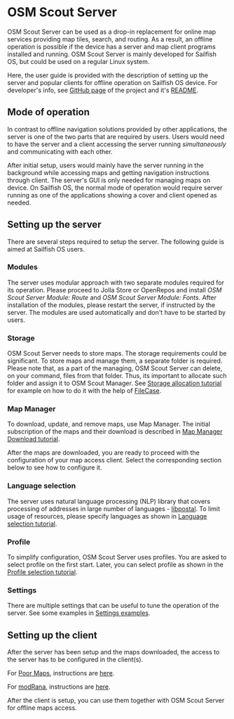 # OSM Scout Server

OSM Scout Server can be used as a drop-in replacement for online map
services providing map tiles, search, and routing. As a result, an
offline operation is possible if the device has a server and map
client programs installed and running. OSM Scout Server is mainly
developed for Sailfish OS, but could be used on a regular Linux
system.

Here, the user guide is provided with the description of setting up
the server and popular clients for offline operation on Sailfish OS
device. For developer's info, see
[GitHub page](https://github.com/rinigus/osmscout-server) of the
project and it's
[README](https://github.com/rinigus/osmscout-server/blob/master/README.md).


## Mode of operation

In contrast to offline navigation solutions provided by other
applications, the server is one of the two parts that are required by
users. Users would need to have the server and a client accessing the
server running _simultaneously_ and communicating with each
other. 

After initial setup, users would mainly have the server running in the
background while accessing maps and getting navigation instructions
through client. The server's GUI is only needed for managing maps on
device. On Sailfish OS, the normal mode of operation would require
server running as one of the applications showing a cover and client
opened as needed.


## Setting up the server

There are several steps required to setup the server. The following
guide is aimed at Sailfish OS users.

### Modules

The server uses modular approach with two separate modules required
for its operation. Please proceed to Jolla Store or OpenRepos and
install _OSM Scout Server Module: Route_ and _OSM Scout Server Module:
Fonts_. After installation of the modules, please restart the server,
if instructed by the server. The modules are used automatically and
don't have to be started by users.

### Storage

OSM Scout Server needs to store maps. The storage requirements could
be significant. To store maps and manage them, a separate folder is
required. Please note that, as a part of the managing, OSM Scout
Server can delete, on your command, files from that folder. Thus, its
important to allocate such folder and assign it to OSM Scout
Manager. See [Storage allocation tutorial](storage.html) for example
on how to do it with the help of
[FileCase](https://openrepos.net/content/cepiperez/filecase-0).

### Map Manager

To download, update, and remove maps, use Map Manager. The initial
subscription of the maps and their download is described in
[Map Manager Download tutorial](manager.html). 

After the maps are downloaded, you are ready to proceed with the
configuration of your map access client. Select the corresponding
section below to see how to configure it.

### Language selection

The server uses natural language processing (NLP) library that covers
processing of addresses in large number of languages -
[libpostal](https://github.com/openvenues/libpostal). To limit usage
of resources, please specify languages as shown in
[Language selection tutorial](languages.html).

### Profile

To simplify configuration, OSM Scout Server uses profiles. You are
asked to select profile on the first start. Later, you can select
profile as shown in the [Profile selection tutorial](profiles.html).

### Settings

There are multiple settings that can be useful to tune the operation
of the server. See some examples in
[Settings examples](settings_misc.html).


## Setting up the client

After the server has been setup and the maps downloaded, the access to
the server has to be configured in the client(s).

For [Poor Maps](https://openrepos.net/content/otsaloma/poor-maps),
instructions are [here](poor_maps.html).

For [modRana](https://openrepos.net/content/martink/modrana-0),
instructions are [here](modrana.html).

After the client is setup, you can use them together with OSM Scout
Server for offline maps access.
